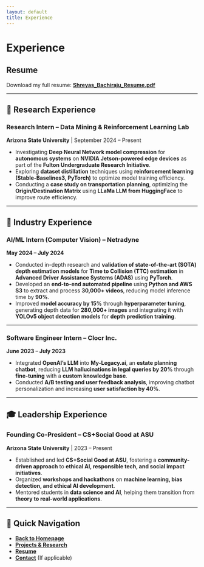 ```yaml
---
layout: default
title: Experience
---
```


# Experience

## Resume

Download my full resume: **[Shreyas_Bachiraju_Resume.pdf](files/Shreyas_Bachiraju_Resume.pdf)**

---

## 🔬 Research Experience

### **Research Intern – Data Mining & Reinforcement Learning Lab**  
**Arizona State University** | September 2024 – Present  

- Investigating **Deep Neural Network model compression** for **autonomous systems** on **NVIDIA Jetson-powered edge devices** as part of the **Fulton Undergraduate Research Initiative**.  
- Exploring **dataset distillation** techniques using **reinforcement learning (Stable-Baselines3, PyTorch)** to optimize model training efficiency.  
- Conducting a **case study on transportation planning**, optimizing the **Origin/Destination Matrix** using **LLaMa LLM from HuggingFace** to improve route efficiency.  

---

## 🏢 Industry Experience

### **AI/ML Intern (Computer Vision) – Netradyne**  
**May 2024 – July 2024**  

- Conducted in-depth research and **validation of state-of-the-art (SOTA) depth estimation models** for **Time to Collision (TTC) estimation** in **Advanced Driver Assistance Systems (ADAS)** using **PyTorch**.  
- Developed an **end-to-end automated pipeline** using **Python and AWS S3** to extract and process **30,000+ videos**, reducing model inference time by **90%**.  
- Improved **model accuracy by 15%** through **hyperparameter tuning**, generating depth data for **280,000+ images** and integrating it with **YOLOv5 object detection models** for **depth prediction training**.  

---

### **Software Engineer Intern – Clocr Inc.**  
**June 2023 – July 2023**  

- Integrated **OpenAI’s LLM** into **My-Legacy.ai**, an **estate planning chatbot**, reducing **LLM hallucinations in legal queries by 20%** through **fine-tuning** with a **custom knowledge base**.  
- Conducted **A/B testing and user feedback analysis**, improving chatbot personalization and increasing **user satisfaction by 40%**.  

---

## 🎓 Leadership Experience

### **Founding Co-President – CS+Social Good at ASU**  
**Arizona State University** | 2023 – Present  

- Established and led **CS+Social Good at ASU**, fostering a **community-driven approach** to **ethical AI, responsible tech, and social impact initiatives**.  
- Organized **workshops and hackathons** on **machine learning, bias detection, and ethical AI development**.  
- Mentored students in **data science and AI**, helping them transition from **theory to real-world applications**.  

---

## 🔗 Quick Navigation  
- **[Back to Homepage](index.md)**  
- **[Projects & Research](researchprojects.md)**  
- **[Resume](resume.md)**  
- **[Contact](contact.md)** (If applicable)  
